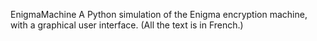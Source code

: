 EnigmaMachine
A Python simulation of the Enigma encryption machine, with a graphical user interface.
(All the text is in French.)
